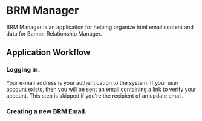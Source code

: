 # BRM Manager
BRM Manager is an application for helping organize html email content and data for Banner Relationship Manager.

## Application Workflow
### Logging in.
Your e-mail address is your authentication to the system. If your user account exists, then you will be sent an email containing a link to verify your account. This step is skipped if you're the recipient of an update email.

### Creating a new BRM Email.
